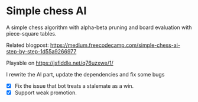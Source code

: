 # Simple chess AI

A simple chess algorithm with alpha-beta pruning and board evaluation with piece-square tables.

Related blogpost: https://medium.freecodecamp.com/simple-chess-ai-step-by-step-1d55a9266977

Playable on https://jsfiddle.net/q76uzxwe/1/

I rewrite the AI part, update the dependencies and fix some bugs

-[x] Fix the issue that bot treats a stalemate as a win.
-[x] Support weak promotion.